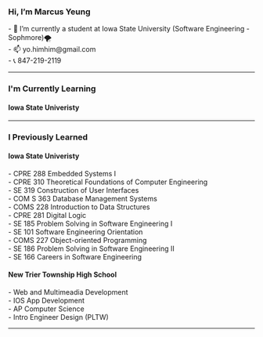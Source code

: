 
<h3> Hi, I’m Marcus Yeung </h3>
- 🌱 I’m currently a student at Iowa State University (Software Engineering - Sophmore)🌪️<br>
- 📫 yo.himhim@gmail.com <br>
- 📞 847-219-2119 <br>

<hr>

<h3> I'm Currently Learning </h3> 
<h4> Iowa State Univeristy </h4>


<hr>
<h3> I Previously Learned </h3>
<h4> Iowa State Univeristy </h4>
- CPRE 288 Embedded Systems I <br>
- CPRE 310 Theoretical Foundations of Computer Engineering <br>
- SE 319 Construction of User Interfaces <br>
- COM S 363 Database Management Systems <br>
- COMS 228 Introduction to Data Structures <br>
- CPRE 281 Digital Logic <br>
- SE 185 Problem Solving in Software Engineering I <br>
- SE 101 Software Engineering Orientation <br>
- COMS 227 Object-oriented Programming <br>
- SE 186 Problem Solving in Software Engineering II <br>
- SE 166 Careers in Software Engineering <br>
<h4> New Trier Township High School</h4>
- Web and Multimeadia Development <br>
- IOS App Development <br>
- AP Computer Science <br>
- Intro Engineer Design (PLTW) <br>

<hr>


<!---
yohimhim/yohimhim is a ✨ special ✨ repository because its `README.md` (this file) appears on your GitHub profile.
You can click the Preview link to take a look at your changes.
--->
